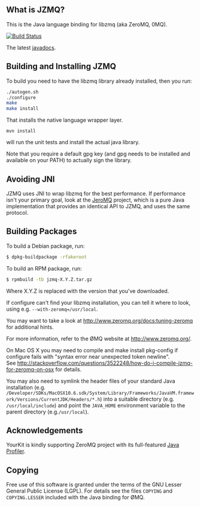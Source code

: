What is JZMQ?
-------------

This is the Java language binding for libzmq (aka ZeroMQ, 0MQ).

[![Build Status](https://travis-ci.org/zeromq/jzmq.png?branch=master)](https://travis-ci.org/zeromq/jzmq)

The latest [javadocs](http://zeromq.github.com/jzmq/javadocs/).

Building and Installing JZMQ
----------------------------

To build you need to have the libzmq library already installed, then you run:

```bash
./autogen.sh
./configure
make
make install
```

That installs the native language wrapper layer.

```mvn install```

will run the unit tests and install the actual java library.

Note that you require a default gpg key (and gpg needs to be installed and available on your
PATH) to actually sign the library. 

Avoiding JNI
------------

JZMQ uses JNI to wrap libzmq for the best performance. If performance isn't your primary goal, look at the [JeroMQ](https://github.com/zeromq/jeromq) project, which is a pure Java implementation that provides an identical API to JZMQ, and uses the same protocol.

Building Packages
-----------------

To build a Debian package, run:

```bash
$ dpkg-buildpackage -rfakeroot
```

To build an RPM package, run:

```bash
$ rpmbuild -tb jzmq-X.Y.Z.tar.gz
```

Where X.Y.Z is replaced with the version that you've downloaded.

If configure can't find your libzmq installation, you can tell it where to look, using e.g. `--with-zeromq=/usr/local`.

You may want to take a look at http://www.zeromq.org/docs:tuning-zeromq for additional hints.

For more information, refer to the ØMQ website at http://www.zeromq.org/.

On Mac OS X you may need to compile and make install pkg-config if configure fails with "syntax error near unexpected token newline".   
See http://stackoverflow.com/questions/3522248/how-do-i-compile-jzmq-for-zeromq-on-osx for details.   

You may also need to symlink the header files of your standard Java installation (e.g. `/Developer/SDKs/MacOSX10.6.sdk/System/Library/Frameworks/JavaVM.framework/Versions/CurrentJDK/Headers/*.h`) into a suitable directory (e.g. `/usr/local/include`) and point the `JAVA_HOME` environment variable to the parent directory (e.g.`/usr/local`).

## Acknowledgements

YourKit is kindly supporting ZeroMQ project with its full-featured [Java Profiler](http://www.yourkit.com/java/profiler/index.jsp).

Copying
-------

Free use of this software is granted under the terms of the GNU Lesser General
Public License (LGPL). For details see the files `COPYING` and `COPYING.LESSER`
included with the Java binding for ØMQ.
